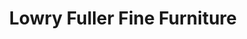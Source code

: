 ---
title: "Lowry Fuller Fine Furniture"
url: /youngstown/lowry-fuller-fine-furniture/
shop: furniture
---